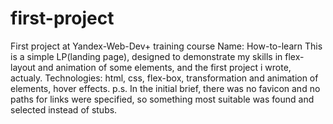 # first-project
First project at Yandex-Web-Dev+ training course
Name: How-to-learn
This is a simple LP(landing page), designed to demonstrate my skills in flex-layout and animation of some elements, and the first project i wrote, actualy.
Technologies: html, css, flex-box, transformation and animation of elements, hover effects.
p.s. In the initial brief, there was no favicon and no paths for links were specified, so something most suitable was found and selected instead of stubs. 
